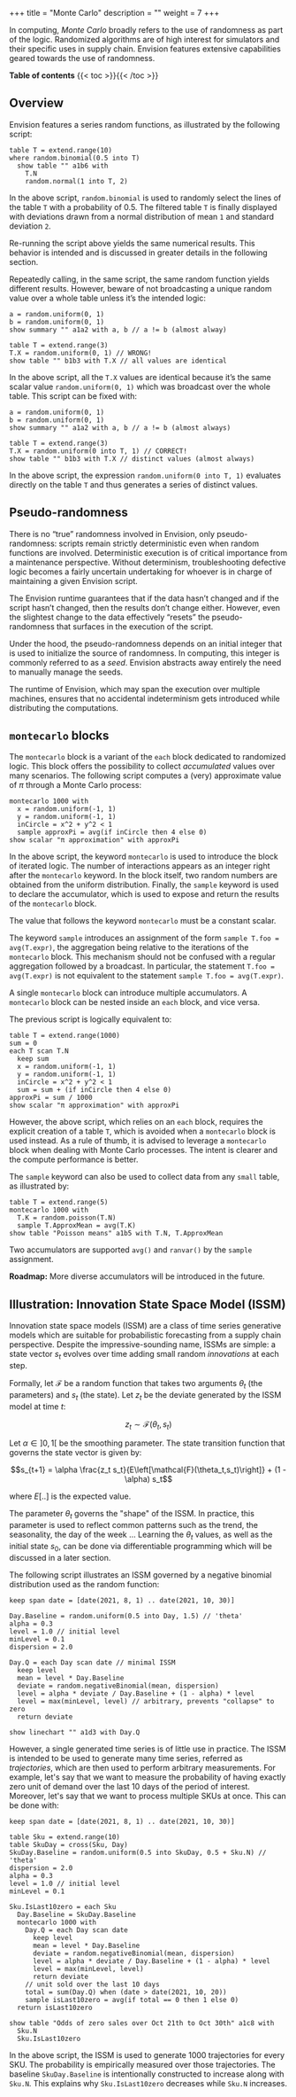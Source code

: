 +++
title = "Monte Carlo"
description = ""
weight = 7
+++

In computing, _Monte Carlo_ broadly refers to the use of randomness as part of the logic. Randomized algorithms are of high interest for simulators and their specific uses in supply chain. Envision features extensive capabilities geared towards the use of randomness.

**Table of contents**
{{< toc >}}{{< /toc >}}

## Overview

Envision features a series random functions, as illustrated by the following script:

```envision
table T = extend.range(10)
where random.binomial(0.5 into T)
  show table "" a1b6 with
    T.N
    random.normal(1 into T, 2)
```

In the above script, `random.binomial` is used to randomly select the lines of the table `T` with a probability of 0.5. The filtered table `T` is finally displayed with deviations drawn from a normal distribution of mean `1` and standard deviation `2`.

Re-running the script above yields the same numerical results. This behavior is intended and is discussed in greater details in the following section.

Repeatedly calling, in the same script, the same random function yields different results. However, beware of not broadcasting a unique random value over a whole table unless it’s the intended logic:

```envision
a = random.uniform(0, 1)
b = random.uniform(0, 1) 
show summary "" a1a2 with a, b // a != b (almost alway)

table T = extend.range(3)
T.X = random.uniform(0, 1) // WRONG!
show table "" b1b3 with T.X // all values are identical
```

In the above script, all the `T.X` values are identical because it’s the same scalar value `random.uniform(0, 1)` which was broadcast over the whole table. This script can be fixed with:

```envision
a = random.uniform(0, 1)
b = random.uniform(0, 1)
show summary "" a1a2 with a, b // a != b (almost always)

table T = extend.range(3)
T.X = random.uniform(0 into T, 1) // CORRECT!
show table "" b1b3 with T.X // distinct values (almost always)
```

In the above script, the expression `random.uniform(0 into T, 1)` evaluates directly on the table `T` and thus generates a series of distinct values.

## Pseudo-randomness

There is no “true” randomness involved in Envision, only pseudo-randomness: scripts remain strictly deterministic even when random functions are involved. Deterministic execution is of critical importance from a maintenance perspective. Without determinism, troubleshooting defective logic becomes a fairly uncertain undertaking for whoever is in charge of maintaining a given Envision script.

The Envision runtime guarantees that if the data hasn’t changed and if the script hasn’t changed, then the results don’t change either. However, even the slightest change to the data effectively “resets” the pseudo-randomness that surfaces in the execution of the script.

Under the hood, the pseudo-randomness depends on an initial integer that is used to initialize the source of randomness. In computing, this integer is commonly referred to as a _seed_. Envision abstracts away entirely the need to manually manage the seeds.

The runtime of Envision, which may span the execution over multiple machines, ensures that no accidental indeterminism gets introduced while distributing the computations.

## `montecarlo` blocks

The `montecarlo` block is a variant of the `each` block dedicated to randomized logic. This block offers the possibility to collect _accumulated_ values over many scenarios. The following script computes a (very) approximate value of $\pi$ through a Monte Carlo process:

```envision
montecarlo 1000 with
  x = random.uniform(-1, 1)
  y = random.uniform(-1, 1)
  inCircle = x^2 + y^2 < 1
  sample approxPi = avg(if inCircle then 4 else 0)
show scalar "π approximation" with approxPi
```

In the above script, the keyword `montecarlo` is used to introduce the block of iterated logic. The number of interactions appears as an integer right after the `montecarlo` keyword. In the block itself, two random numbers are obtained from the uniform distribution. Finally, the `sample` keyword is used to declare the accumulator, which is used to expose and return the results of the `montecarlo` block.

The value that follows the keyword `montecarlo` must be a constant scalar.

The keyword `sample` introduces an assignment of the form `sample T.foo = avg(T.expr)`, the aggregation being relative to the iterations of the `montecarlo` block. This mechanism should not be confused with a regular aggregation followed by a broadcast. In particular, the statement `T.foo = avg(T.expr)` is not equivalent to the statement `sample T.foo = avg(T.expr)`.

A single `montecarlo` block can introduce multiple accumulators. A `montecarlo` block can be nested inside an `each` block, and vice versa.

The previous script is logically equivalent to:

```envision
table T = extend.range(1000)
sum = 0
each T scan T.N
  keep sum
  x = random.uniform(-1, 1)
  y = random.uniform(-1, 1)
  inCircle = x^2 + y^2 < 1
  sum = sum + (if inCircle then 4 else 0)
approxPi = sum / 1000
show scalar "π approximation" with approxPi
```

However, the above script, which relies on an `each` block, requires the explicit creation of a table `T`, which is avoided when a `montecarlo` block is used instead. As a rule of thumb, it is advised to leverage a `montecarlo` block when dealing with Monte Carlo processes. The intent is clearer and the compute performance is better.

The `sample` keyword can also be used to collect data from any `small` table, as illustrated by:

```envision
table T = extend.range(5)
montecarlo 1000 with
  T.K = random.poisson(T.N)
  sample T.ApproxMean = avg(T.K)
show table "Poisson means" a1b5 with T.N, T.ApproxMean
```

Two accumulators are supported `avg()` and `ranvar()` by the `sample` assignment.

**Roadmap:** More diverse accumulators will be introduced in the future.

## Illustration: Innovation State Space Model (ISSM)

Innovation state space models (ISSM) are a class of time series generative models which are suitable for probabilistic forecasting from a supply chain perspective. Despite the impressive-sounding name, ISSMs are simple: a state vector $s_t$ evolves over time adding small random _innovations_ at each step.

Formally, let $\mathcal{F}$ be a random function that takes two arguments $\theta_t$ (the parameters) and $s_t$ (the state).  Let $z_t$ be the deviate generated by the ISSM model at time $t$:

$$z_t \sim \mathcal{F}(\theta_t, s_t) $$

Let $\alpha \in ]0,1[$ be the smoothing parameter. The state transition function that governs the state vector is given by:

$$s_{t+1} = \alpha \frac{z_t s_t}{E\left[\mathcal{F}(\theta_t,s_t)\right]} + (1 - \alpha) s_t$$

where $E[..]$ is the expected value.

The parameter $\theta_t$ governs the "shape" of the ISSM. In practice, this parameter is used to reflect common patterns such as the trend, the seasonality, the day of the week ... Learning the $\theta_t$ values, as well as the initial state $s_0$, can be done via differentiable programming which will be discussed in a later section.

The following script illustrates an ISSM governed by a negative binomial distribution used as the random function:

<!-- TODO: screenshot of the ISSM -->
```envision
keep span date = [date(2021, 8, 1) .. date(2021, 10, 30)]

Day.Baseline = random.uniform(0.5 into Day, 1.5) // 'theta'
alpha = 0.3
level = 1.0 // initial level
minLevel = 0.1
dispersion = 2.0

Day.Q = each Day scan date // minimal ISSM
  keep level
  mean = level * Day.Baseline
  deviate = random.negativeBinomial(mean, dispersion)
  level = alpha * deviate / Day.Baseline + (1 - alpha) * level
  level = max(minLevel, level) // arbitrary, prevents "collapse" to zero
  return deviate

show linechart "" a1d3 with Day.Q
```

However, a single generated time series is of little use in practice. The ISSM is intended to be used to generate many time series, referred as _trajectories_, which are then used to perform arbitrary measurements. For example, let's say that we want to measure the probability of having exactly zero unit of demand over the last 10 days of the period of interest. Moreover, let's say that we want to process multiple SKUs at once. This can be done with:

```envision
keep span date = [date(2021, 8, 1) .. date(2021, 10, 30)]

table Sku = extend.range(10)
table SkuDay = cross(Sku, Day)
SkuDay.Baseline = random.uniform(0.5 into SkuDay, 0.5 + Sku.N) // 'theta'
dispersion = 2.0
alpha = 0.3
level = 1.0 // initial level
minLevel = 0.1
 
Sku.IsLast10zero = each Sku
  Day.Baseline = SkuDay.Baseline
  montecarlo 1000 with
    Day.Q = each Day scan date
      keep level
      mean = level * Day.Baseline
      deviate = random.negativeBinomial(mean, dispersion)
      level = alpha * deviate / Day.Baseline + (1 - alpha) * level
      level = max(minLevel, level)
      return deviate
    // unit sold over the last 10 days
    total = sum(Day.Q) when (date > date(2021, 10, 20))
    sample isLast10zero = avg(if total == 0 then 1 else 0)
  return isLast10zero
 
show table "Odds of zero sales over Oct 21th to Oct 30th" a1c8 with 
  Sku.N
  Sku.IsLast10zero
```

In the above script, the ISSM is used to generate 1000 trajectories for every SKU. The probability is empirically measured over those trajectories. The baseline `SkuDay.Baseline` is intentionally constructed to increase along with `Sku.N`. This explains why `Sku.IsLast10zero` decreases while `Sku.N` increases.
